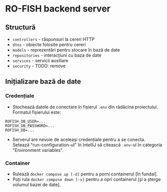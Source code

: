 # RO-FISH backend server

## Structură

- `controllers` - răspunsuri la cereri HTTP
- `dtos` - obiecte folosite pentru cereri
- `models` - reprezentări pentru stocare în bază de date
- `repositories` - interacțiuni cu baza de date
- `services` - servicii auxiliare
- `security` - TODO: remove

## Inițializare bază de date

### Credențiale

- Stochează datele de conectare în fișierul `.env` din rădăcina proiectului. Formatul fișierului este:

```env
ROFISH_DB_USER=...
ROFISH_DB_PASSWORD=...
ROFISH_DB=...
```

- Serverul are nevoie de aceleași credențiale pentru a se conecta. Setează "run-configuration-ul" în IntelliJ să
  citească `.env`-ul în categoria "Environment variables".

### Container

- Rulează `docker compose up [-d]` pentru a porni containerul \[în fundal].
- Poți rula `docker compose down [-v]` pentru a opri containerul \[și a șterge volumul bazei de date].
